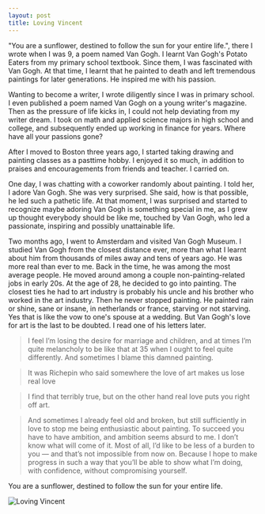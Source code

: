 ```yaml
---
layout: post
title: Loving Vincent
---
```



"You are a sunflower, destined to follow the sun for your entire life.", there I wrote when I was 9, a poem named Van Gogh. I learnt Van Gogh's Potato Eaters from my primary school textbook. Since them, I was fascinated with Van Gogh. At that time, I learnt that he painted to death and left tremendous paintings for later generations. He inspired me with his passion. 

Wanting to become a writer, I wrote diligently since I was in primary school. I even published a poem named Van Gogh on a young writer's magazine. Then as the pressure of life kicks in, I could not help deviating from my writer dream. I took on math and applied science majors in high school and college, and subsequently ended up working in finance for years. Where have all your passions gone? 

After I moved to Boston three years ago, I started taking drawing and painting classes as a pasttime hobby. I enjoyed it so much, in addition to praises and encouragements from friends and teacher. I carried on. 

One day, I was chatting with a coworker randomly about painting. I told her, I adore Van Gogh. She was very surprised. She said, how is that possible, he led such a pathetic life. At that moment, I was surprised and started to recognize maybe adoring Van Gogh is something special in me, as I grew up thought everybody should be like me, touched by Van Gogh, who led a passionate, inspiring and possibly unattainable life.

Two months ago, I went to Amsterdam and visited Van Gogh Museum. I studied Van Gogh from the closest distance ever, more than what I learnt about him from thousands of miles away and tens of years ago. He was more real than ever to me. Back in the time, he was among the most average people. He moved around among a couple non-painting-related jobs in early 20s. At the age of 28, he decided to go into painting. The closest ties he had to art industry is probably his uncle and his brother who worked in the art industry. Then he never stopped painting. He painted rain or shine, sane or insane, in netherlands or france, starving or not starving. Yes that is like the vow to one's spouse at a wedding. But Van Gogh's love for art is the last to be doubted. I read one of his letters later.

> I feel I’m losing the desire for marriage and children, and at times I’m quite melancholy to be like that at 35 when I ought to feel quite differently. And sometimes I blame this damned painting.

> It was Richepin who said somewhere the love of art makes us lose real love

> I find that terribly true, but on the other hand real love puts you right off art.

> And sometimes I already feel old and broken, but still sufficiently in love to stop me being enthusiastic about painting.
To succeed you have to have ambition, and ambition seems absurd to me. I don’t know what will come of it. Most of all, I’d like to be less of a burden to you — and that’s not impossible from now on. Because I hope to make progress in such a way that you’ll be able to show what I’m doing, with confidence, without compromising yourself.

You are a sunflower, destined to follow the sun for your entire life.

![Loving Vincent](http://t2.gstatic.com/images?q=tbn:ANd9GcSpbHkYWGDm8MMDvkwq0xvPV3sOOF_OR4XMMPJoDzAEnDtjG-9h)
